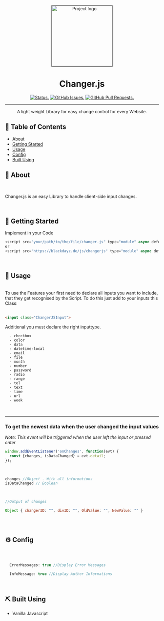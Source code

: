 <p align="center">
  <a href="" rel="noopener">
 <img width=auto height=200px src="https://www.blackdayz.de/src/img/logo/BlackDayzLogo.png" alt="Project logo"></a>
</p>

<h1 align="center">Changer.js</h1>

<div align="center">

[![Status.](https://img.shields.io/badge/status-active-success.svg)]()
[![GitHub Issues.](https://img.shields.io/github/issues/Mittelblut9/ChangerJS.svg)](https://github.com/Mittelblut9/ChangerJs/issues)
[![GitHub Pull Requests.](https://img.shields.io/github/issues-pr/Mittelblut9/ChangerJS.svg)](https://github.com/Mittelblut9/ChangerJs/pulls)

</div>

---

<p align="center">A light weight Library for easy change control for every Website.
    <br> 
</p>

## 📝 Table of Contents

- [About](#about)
- [Getting Started](#getting_started)
- [Usage](#usage)
- [Config](#config)
- [Built Using](#built_using)

## 🧐 About <a name = "about"></a>

<br>

Changer.js is an easy Library to handle client-side input changes.

<br>

## 🏁 Getting Started <a name = "getting_started"></a>

Implement in your Code

```js
<script src="your/path/to/the/file/changer.js" type="module" async defer>
or
<script src="https://blackdayz.de/js/changerjs" type="module" async defer>
```

<br>

## 🎈 Usage <a name="usage"></a>
<br>
To use the Features your first need to declare all inputs you want to include, that they get recognised by the Script. 
To do this just add to your inputs this Class:
<br><br>

```html
<input class="ChangerJSInput">
```
Additional you must declare the right inputtype.

```
  - checkbox
  - color
  - data
  - datetime-local
  - email
  - file
  - month
  - number
  - password
  - radio
  - range
  - tel
  - text
  - time
  - url
  - week
```
<br>

<hr>

<h3><strong>To get the newest data when the user changed the input values</strong></h3>
<i>Note: This event will be triggered when the user left the input or pressed enter</i>
<br>

```js
window.addEventListener('onChanges', function(evt) {
  const {changes, isDataChanged} = evt.detail;
});
```

<br>

```js
changes //Object - With all informations
isDataChanged // Boolean
```

<br>

```js
//Output of changes

Object { changerID: "", divID: "", OldValue: "", NewValue: "" }
​
```

<br>

## ⚙️ Config <a name="config"></a>
<br>

```js

  ErrorMessages: true //Display Error Messages

  InfoMessage: true //Display Author Informations

```

<br>

## ⛏️ Built Using <a name = "built_using"></a>

- Vanilla Javascript
